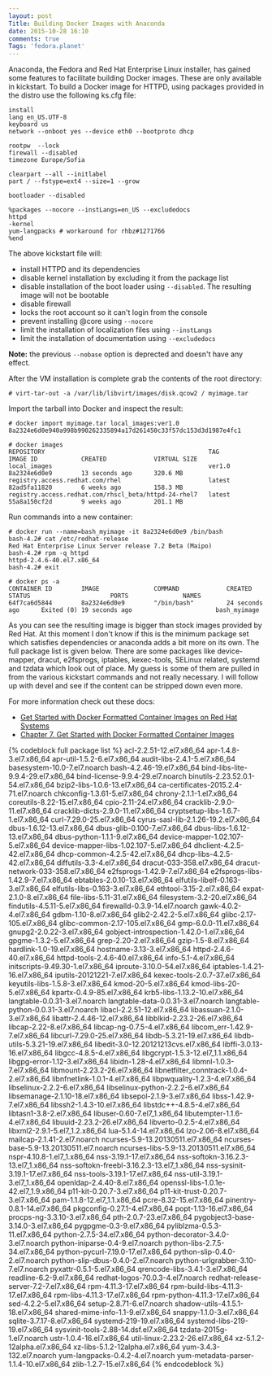 ```yaml
---
layout: post
Title: Building Docker Images with Anaconda
date: 2015-10-28 16:10
comments: true
Tags: 'fedora.planet'
---
```


Anaconda, the Fedora and Red Hat Enterprise Linux installer, has gained some
features to facilitate building Docker images. These are only available
in kickstart. To build a Docker image for HTTPD, using packages provided in the
distro use the following ks.cfg file:

    install
    lang en_US.UTF-8
    keyboard us
    network --onboot yes --device eth0 --bootproto dhcp

    rootpw  --lock
    firewall --disabled
    timezone Europe/Sofia

    clearpart --all --initlabel
    part / --fstype=ext4 --size=1 --grow

    bootloader --disabled

    %packages --nocore --instLangs=en_US --excludedocs
    httpd
    -kernel
    yum-langpacks # workaround for rhbz#1271766
    %end

The above kickstart file will:

* install HTTPD and its dependencies
* disable kernel installation by excluding it from the package list
* disable installation of the boot loader using `--disabled`. The resulting image
will not be bootable
* disable firewall
* locks the root account so it can't login from the console
* prevent installing @core using `--nocore`
* limit the installation of localization files using `--instLangs`
* limit the installation of documentation using `--excludedocs`

**Note:** the previous `--nobase` option is deprected and doesn't have any effect.


After the VM installation is complete grab the contents of the root directory:

    # virt-tar-out -a /var/lib/libvirt/images/disk.qcow2 / myimage.tar


Import the tarball into Docker and inspect the result:

    # docker import myimage.tar local_images:ver1.0
    8a2324e6d0e940a998b990262335894a17d261450c33f57dc153d3d1987e4fc1
    
    # docker images
    REPOSITORY                                             TAG                 IMAGE ID            CREATED             VIRTUAL SIZE
    local_images                                           ver1.0              8a2324e6d0e9        13 seconds ago      320.6 MB
    registry.access.redhat.com/rhel                        latest              82ad5fa11820        6 weeks ago         158.3 MB
    registry.access.redhat.com/rhscl_beta/httpd-24-rhel7   latest              55a8a150cf2d        9 weeks ago         201.1 MB

Run commands into a new container: 

    # docker run --name=bash_myimage -it 8a2324e6d0e9 /bin/bash
    bash-4.2# cat /etc/redhat-release 
    Red Hat Enterprise Linux Server release 7.2 Beta (Maipo)
    bash-4.2# rpm -q httpd
    httpd-2.4.6-40.el7.x86_64
    bash-4.2# exit

    # docker ps -a
    CONTAINER ID        IMAGE               COMMAND             CREATED             STATUS                      PORTS               NAMES
    64f7ca6d5844        8a2324e6d0e9        "/bin/bash"         24 seconds ago      Exited (0) 19 seconds ago                       bash_myimage


As you can see the resulting image is bigger than stock images provided by Red Hat.
At this moment I don't know if this is the minimum package set which satisfies
dependencies or anaconda adds a bit more on its own. The full package list is
given below. There are some packages like  device-mapper, dracut, e2fsprogs,
iptables, kexec-tools, SELinux related, systemd and tzdata which look out
of place. My guess is some of them are pulled in from the various kickstart
commands and not really necessary. I will follow up with devel and see if
the content can be stripped down even more.

For more information check out these docs:

* [Get Started with Docker Formatted Container Images on Red Hat Systems](https://access.redhat.com/articles/881893)
* [Chapter 7. Get Started with Docker Formatted Container Images](https://access.redhat.com/documentation/en/red-hat-enterprise-linux-atomic-host/version-7/red-hat-enterprise-linux-atomic-host-7-getting-started-with-containers/chapter-7-get-started-with-docker-formatted-container-images)

{% codeblock full package list %}
acl-2.2.51-12.el7.x86_64
apr-1.4.8-3.el7.x86_64
apr-util-1.5.2-6.el7.x86_64
audit-libs-2.4.1-5.el7.x86_64
basesystem-10.0-7.el7.noarch
bash-4.2.46-19.el7.x86_64
bind-libs-lite-9.9.4-29.el7.x86_64
bind-license-9.9.4-29.el7.noarch
binutils-2.23.52.0.1-54.el7.x86_64
bzip2-libs-1.0.6-13.el7.x86_64
ca-certificates-2015.2.4-71.el7.noarch
chkconfig-1.3.61-5.el7.x86_64
chrony-2.1.1-1.el7.x86_64
coreutils-8.22-15.el7.x86_64
cpio-2.11-24.el7.x86_64
cracklib-2.9.0-11.el7.x86_64
cracklib-dicts-2.9.0-11.el7.x86_64
cryptsetup-libs-1.6.7-1.el7.x86_64
curl-7.29.0-25.el7.x86_64
cyrus-sasl-lib-2.1.26-19.2.el7.x86_64
dbus-1.6.12-13.el7.x86_64
dbus-glib-0.100-7.el7.x86_64
dbus-libs-1.6.12-13.el7.x86_64
dbus-python-1.1.1-9.el7.x86_64
device-mapper-1.02.107-5.el7.x86_64
device-mapper-libs-1.02.107-5.el7.x86_64
dhclient-4.2.5-42.el7.x86_64
dhcp-common-4.2.5-42.el7.x86_64
dhcp-libs-4.2.5-42.el7.x86_64
diffutils-3.3-4.el7.x86_64
dracut-033-358.el7.x86_64
dracut-network-033-358.el7.x86_64
e2fsprogs-1.42.9-7.el7.x86_64
e2fsprogs-libs-1.42.9-7.el7.x86_64
ebtables-2.0.10-13.el7.x86_64
elfutils-libelf-0.163-3.el7.x86_64
elfutils-libs-0.163-3.el7.x86_64
ethtool-3.15-2.el7.x86_64
expat-2.1.0-8.el7.x86_64
file-libs-5.11-31.el7.x86_64
filesystem-3.2-20.el7.x86_64
findutils-4.5.11-5.el7.x86_64
firewalld-0.3.9-14.el7.noarch
gawk-4.0.2-4.el7.x86_64
gdbm-1.10-8.el7.x86_64
glib2-2.42.2-5.el7.x86_64
glibc-2.17-105.el7.x86_64
glibc-common-2.17-105.el7.x86_64
gmp-6.0.0-11.el7.x86_64
gnupg2-2.0.22-3.el7.x86_64
gobject-introspection-1.42.0-1.el7.x86_64
gpgme-1.3.2-5.el7.x86_64
grep-2.20-2.el7.x86_64
gzip-1.5-8.el7.x86_64
hardlink-1.0-19.el7.x86_64
hostname-3.13-3.el7.x86_64
httpd-2.4.6-40.el7.x86_64
httpd-tools-2.4.6-40.el7.x86_64
info-5.1-4.el7.x86_64
initscripts-9.49.30-1.el7.x86_64
iproute-3.10.0-54.el7.x86_64
iptables-1.4.21-16.el7.x86_64
iputils-20121221-7.el7.x86_64
kexec-tools-2.0.7-37.el7.x86_64
keyutils-libs-1.5.8-3.el7.x86_64
kmod-20-5.el7.x86_64
kmod-libs-20-5.el7.x86_64
kpartx-0.4.9-85.el7.x86_64
krb5-libs-1.13.2-10.el7.x86_64
langtable-0.0.31-3.el7.noarch
langtable-data-0.0.31-3.el7.noarch
langtable-python-0.0.31-3.el7.noarch
libacl-2.2.51-12.el7.x86_64
libassuan-2.1.0-3.el7.x86_64
libattr-2.4.46-12.el7.x86_64
libblkid-2.23.2-26.el7.x86_64
libcap-2.22-8.el7.x86_64
libcap-ng-0.7.5-4.el7.x86_64
libcom_err-1.42.9-7.el7.x86_64
libcurl-7.29.0-25.el7.x86_64
libdb-5.3.21-19.el7.x86_64
libdb-utils-5.3.21-19.el7.x86_64
libedit-3.0-12.20121213cvs.el7.x86_64
libffi-3.0.13-16.el7.x86_64
libgcc-4.8.5-4.el7.x86_64
libgcrypt-1.5.3-12.el7_1.1.x86_64
libgpg-error-1.12-3.el7.x86_64
libidn-1.28-4.el7.x86_64
libmnl-1.0.3-7.el7.x86_64
libmount-2.23.2-26.el7.x86_64
libnetfilter_conntrack-1.0.4-2.el7.x86_64
libnfnetlink-1.0.1-4.el7.x86_64
libpwquality-1.2.3-4.el7.x86_64
libselinux-2.2.2-6.el7.x86_64
libselinux-python-2.2.2-6.el7.x86_64
libsemanage-2.1.10-18.el7.x86_64
libsepol-2.1.9-3.el7.x86_64
libss-1.42.9-7.el7.x86_64
libssh2-1.4.3-10.el7.x86_64
libstdc++-4.8.5-4.el7.x86_64
libtasn1-3.8-2.el7.x86_64
libuser-0.60-7.el7_1.x86_64
libutempter-1.1.6-4.el7.x86_64
libuuid-2.23.2-26.el7.x86_64
libverto-0.2.5-4.el7.x86_64
libxml2-2.9.1-5.el7_1.2.x86_64
lua-5.1.4-14.el7.x86_64
lzo-2.06-8.el7.x86_64
mailcap-2.1.41-2.el7.noarch
ncurses-5.9-13.20130511.el7.x86_64
ncurses-base-5.9-13.20130511.el7.noarch
ncurses-libs-5.9-13.20130511.el7.x86_64
nspr-4.10.8-1.el7_1.x86_64
nss-3.19.1-17.el7.x86_64
nss-softokn-3.16.2.3-13.el7_1.x86_64
nss-softokn-freebl-3.16.2.3-13.el7_1.x86_64
nss-sysinit-3.19.1-17.el7.x86_64
nss-tools-3.19.1-17.el7.x86_64
nss-util-3.19.1-3.el7_1.x86_64
openldap-2.4.40-8.el7.x86_64
openssl-libs-1.0.1e-42.el7_1.9.x86_64
p11-kit-0.20.7-3.el7.x86_64
p11-kit-trust-0.20.7-3.el7.x86_64
pam-1.1.8-12.el7_1.1.x86_64
pcre-8.32-15.el7.x86_64
pinentry-0.8.1-14.el7.x86_64
pkgconfig-0.27.1-4.el7.x86_64
popt-1.13-16.el7.x86_64
procps-ng-3.3.10-3.el7.x86_64
pth-2.0.7-23.el7.x86_64
pygobject3-base-3.14.0-3.el7.x86_64
pygpgme-0.3-9.el7.x86_64
pyliblzma-0.5.3-11.el7.x86_64
python-2.7.5-34.el7.x86_64
python-decorator-3.4.0-3.el7.noarch
python-iniparse-0.4-9.el7.noarch
python-libs-2.7.5-34.el7.x86_64
python-pycurl-7.19.0-17.el7.x86_64
python-slip-0.4.0-2.el7.noarch
python-slip-dbus-0.4.0-2.el7.noarch
python-urlgrabber-3.10-7.el7.noarch
pyxattr-0.5.1-5.el7.x86_64
qrencode-libs-3.4.1-3.el7.x86_64
readline-6.2-9.el7.x86_64
redhat-logos-70.0.3-4.el7.noarch
redhat-release-server-7.2-7.el7.x86_64
rpm-4.11.3-17.el7.x86_64
rpm-build-libs-4.11.3-17.el7.x86_64
rpm-libs-4.11.3-17.el7.x86_64
rpm-python-4.11.3-17.el7.x86_64
sed-4.2.2-5.el7.x86_64
setup-2.8.71-6.el7.noarch
shadow-utils-4.1.5.1-18.el7.x86_64
shared-mime-info-1.1-9.el7.x86_64
snappy-1.1.0-3.el7.x86_64
sqlite-3.7.17-8.el7.x86_64
systemd-219-19.el7.x86_64
systemd-libs-219-19.el7.x86_64
sysvinit-tools-2.88-14.dsf.el7.x86_64
tzdata-2015g-1.el7.noarch
ustr-1.0.4-16.el7.x86_64
util-linux-2.23.2-26.el7.x86_64
xz-5.1.2-12alpha.el7.x86_64
xz-libs-5.1.2-12alpha.el7.x86_64
yum-3.4.3-132.el7.noarch
yum-langpacks-0.4.2-4.el7.noarch
yum-metadata-parser-1.1.4-10.el7.x86_64
zlib-1.2.7-15.el7.x86_64
{% endcodeblock %}

